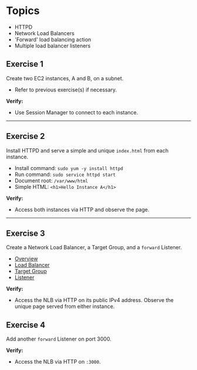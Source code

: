 # Topics
- HTTPD
- Network Load Balancers
- 'Forward' load balancing action
- Multiple load balancer listeners

## Exercise 1
Create two EC2 instances, A and B, on a subnet.
- Refer to previous exercise(s) if necessary. 

**Verify:** 
- Use Session Manager to connect to each instance.

---

## Exercise 2
Install HTTPD and serve a simple and unique `index.html` from each instance.
- Install command: `sudo yum -y install httpd`
- Run command: `sudo service httpd start`
- Document root: `/var/www/html`
- Simple HTML: `<h1>Hello Instance A</h1>`

**Verify:** 
- Access both instances via HTTP and observe the page.

---

## Exercise 3
Create a Network Load Balancer, a Target Group, and a `forward` Listener.
- [Overview](https://docs.aws.amazon.com/elasticloadbalancing/latest/network/introduction.html)
- [Load Balancer](https://docs.aws.amazon.com/AWSCloudFormation/latest/UserGuide/aws-resource-elasticloadbalancingv2-loadbalancer.html)
- [Target Group](https://docs.aws.amazon.com/AWSCloudFormation/latest/UserGuide/aws-resource-elasticloadbalancingv2-targetgroup.html)
- [Listener](https://docs.aws.amazon.com/AWSCloudFormation/latest/UserGuide/aws-resource-elasticloadbalancingv2-listener.html)

**Verify:**
- Access the NLB via HTTP on its public IPv4 address. Observe the unique page served from either instance.

## Exercise 4
Add another `forward` Listener on port 3000.  

**Verify:**
- Access the NLB via HTTP on `:3000`.